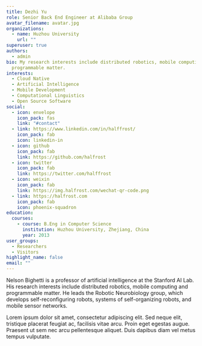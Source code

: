 ```yaml
---
title: Dezhi Yu
role: Senior Back End Engineer at Alibaba Group
avatar_filename: avatar.jpg
organizations:
  - name: Huzhou University
    url: ""
superuser: true
authors:
  - admin
bio: My research interests include distributed robotics, mobile computing and
  programmable matter.
interests:
  - Cloud Native
  - Artificial Intelligence
  - Mobile Development
  - Computational Linguistics
  - Open Source Software
social:
  - icon: envelope
    icon_pack: fas
    link: "#contact"
  - link: https://www.linkedin.com/in/halffrost/
    icon_pack: fab
    icon: linkedin-in
  - icon: github
    icon_pack: fab
    link: https://github.com/halfrost
  - icon: twitter
    icon_pack: fab
    link: https://twitter.com/halffrost
  - icon: weixin
    icon_pack: fab
    link: https://img.halfrost.com/wechat-qr-code.png
  - link: https://halfrost.com
    icon_pack: fab
    icon: phoenix-squadron
education:
  courses:
    - course: B.Eng in Computer Science
      institution: Huzhou University, Zhejiang, China
      year: 2013
user_groups:
  - Researchers
  - Visitors
highlight_name: false
email: ""
---
```


Nelson Bighetti is a professor of artificial intelligence at the Stanford AI Lab. His research interests include distributed robotics, mobile computing and programmable matter. He leads the Robotic Neurobiology group, which develops self-reconfiguring robots, systems of self-organizing robots, and mobile sensor networks.

Lorem ipsum dolor sit amet, consectetur adipiscing elit. Sed neque elit, tristique placerat feugiat ac, facilisis vitae arcu. Proin eget egestas augue. Praesent ut sem nec arcu pellentesque aliquet. Duis dapibus diam vel metus tempus vulputate.
